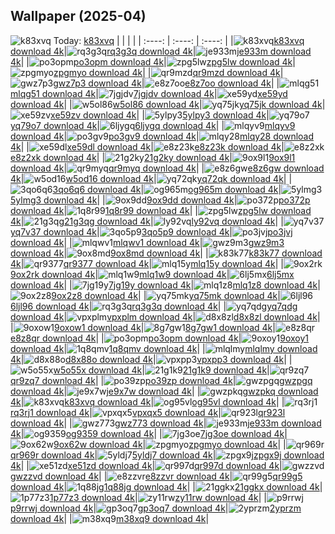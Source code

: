 ## Wallpaper (2025-04)
![k83xvq](https://w.wallhaven.cc/full/k8/wallhaven-k83xvq.png) Today: [k83xvq](https://th.wallhaven.cc/small/k8/k83xvq.jpg)
|      |      |      |
| :----: | :----: | :----: |
|![k83xvq](https://th.wallhaven.cc/small/k8/k83xvq.jpg)[k83xvq download 4k](https://wallhaven.cc/w/k83xvq)|![rq3g3q](https://th.wallhaven.cc/small/rq/rq3g3q.jpg)[rq3g3q download 4k](https://wallhaven.cc/w/rq3g3q)|![je933m](https://th.wallhaven.cc/small/je/je933m.jpg)[je933m download 4k](https://wallhaven.cc/w/je933m)|
|![po3opm](https://th.wallhaven.cc/small/po/po3opm.jpg)[po3opm download 4k](https://wallhaven.cc/w/po3opm)|![zpg5lw](https://th.wallhaven.cc/small/zp/zpg5lw.jpg)[zpg5lw download 4k](https://wallhaven.cc/w/zpg5lw)|![zpgmyo](https://th.wallhaven.cc/small/zp/zpgmyo.jpg)[zpgmyo download 4k](https://wallhaven.cc/w/zpgmyo)|
|![qr9mzd](https://th.wallhaven.cc/small/qr/qr9mzd.jpg)[qr9mzd download 4k](https://wallhaven.cc/w/qr9mzd)|![gwz7p3](https://th.wallhaven.cc/small/gw/gwz7p3.jpg)[gwz7p3 download 4k](https://wallhaven.cc/w/gwz7p3)|![e8z7oo](https://th.wallhaven.cc/small/e8/e8z7oo.jpg)[e8z7oo download 4k](https://wallhaven.cc/w/e8z7oo)|
|![mlqg51](https://th.wallhaven.cc/small/ml/mlqg51.jpg)[mlqg51 download 4k](https://wallhaven.cc/w/mlqg51)|![7jgjdv](https://th.wallhaven.cc/small/7j/7jgjdv.jpg)[7jgjdv download 4k](https://wallhaven.cc/w/7jgjdv)|![xe59yd](https://th.wallhaven.cc/small/xe/xe59yd.jpg)[xe59yd download 4k](https://wallhaven.cc/w/xe59yd)|
|![w5ol86](https://th.wallhaven.cc/small/w5/w5ol86.jpg)[w5ol86 download 4k](https://wallhaven.cc/w/w5ol86)|![yq75jk](https://th.wallhaven.cc/small/yq/yq75jk.jpg)[yq75jk download 4k](https://wallhaven.cc/w/yq75jk)|![xe59zv](https://th.wallhaven.cc/small/xe/xe59zv.jpg)[xe59zv download 4k](https://wallhaven.cc/w/xe59zv)|
|![5ylpy3](https://th.wallhaven.cc/small/5y/5ylpy3.jpg)[5ylpy3 download 4k](https://wallhaven.cc/w/5ylpy3)|![yq79o7](https://th.wallhaven.cc/small/yq/yq79o7.jpg)[yq79o7 download 4k](https://wallhaven.cc/w/yq79o7)|![6ljygq](https://th.wallhaven.cc/small/6l/6ljygq.jpg)[6ljygq download 4k](https://wallhaven.cc/w/6ljygq)|
|![mlqyv9](https://th.wallhaven.cc/small/ml/mlqyv9.jpg)[mlqyv9 download 4k](https://wallhaven.cc/w/mlqyv9)|![po3gv9](https://th.wallhaven.cc/small/po/po3gv9.jpg)[po3gv9 download 4k](https://wallhaven.cc/w/po3gv9)|![mlqy28](https://th.wallhaven.cc/small/ml/mlqy28.jpg)[mlqy28 download 4k](https://wallhaven.cc/w/mlqy28)|
|![xe59dl](https://th.wallhaven.cc/small/xe/xe59dl.jpg)[xe59dl download 4k](https://wallhaven.cc/w/xe59dl)|![e8z23k](https://th.wallhaven.cc/small/e8/e8z23k.jpg)[e8z23k download 4k](https://wallhaven.cc/w/e8z23k)|![e8z2xk](https://th.wallhaven.cc/small/e8/e8z2xk.jpg)[e8z2xk download 4k](https://wallhaven.cc/w/e8z2xk)|
|![21g2ky](https://th.wallhaven.cc/small/21/21g2ky.jpg)[21g2ky download 4k](https://wallhaven.cc/w/21g2ky)|![9ox9l1](https://th.wallhaven.cc/small/9o/9ox9l1.jpg)[9ox9l1 download 4k](https://wallhaven.cc/w/9ox9l1)|![qr9myq](https://th.wallhaven.cc/small/qr/qr9myq.jpg)[qr9myq download 4k](https://wallhaven.cc/w/qr9myq)|
|![e8z6gw](https://th.wallhaven.cc/small/e8/e8z6gw.jpg)[e8z6gw download 4k](https://wallhaven.cc/w/e8z6gw)|![w5od16](https://th.wallhaven.cc/small/w5/w5od16.jpg)[w5od16 download 4k](https://wallhaven.cc/w/w5od16)|![yq72qk](https://th.wallhaven.cc/small/yq/yq72qk.jpg)[yq72qk download 4k](https://wallhaven.cc/w/yq72qk)|
|![3qo6q6](https://th.wallhaven.cc/small/3q/3qo6q6.jpg)[3qo6q6 download 4k](https://wallhaven.cc/w/3qo6q6)|![og965m](https://th.wallhaven.cc/small/og/og965m.jpg)[og965m download 4k](https://wallhaven.cc/w/og965m)|![5ylmg3](https://th.wallhaven.cc/small/5y/5ylmg3.jpg)[5ylmg3 download 4k](https://wallhaven.cc/w/5ylmg3)|
|![9ox9dd](https://th.wallhaven.cc/small/9o/9ox9dd.jpg)[9ox9dd download 4k](https://wallhaven.cc/w/9ox9dd)|![po372p](https://th.wallhaven.cc/small/po/po372p.jpg)[po372p download 4k](https://wallhaven.cc/w/po372p)|![1q8r99](https://th.wallhaven.cc/small/1q/1q8r99.jpg)[1q8r99 download 4k](https://wallhaven.cc/w/1q8r99)|
|![zpg5lw](https://th.wallhaven.cc/small/zp/zpg5lw.jpg)[zpg5lw download 4k](https://wallhaven.cc/w/zpg5lw)|![21g3qg](https://th.wallhaven.cc/small/21/21g3qg.jpg)[21g3qg download 4k](https://wallhaven.cc/w/21g3qg)|![ly92vq](https://th.wallhaven.cc/small/ly/ly92vq.jpg)[ly92vq download 4k](https://wallhaven.cc/w/ly92vq)|
|![yq7v37](https://th.wallhaven.cc/small/yq/yq7v37.jpg)[yq7v37 download 4k](https://wallhaven.cc/w/yq7v37)|![3qo5p9](https://th.wallhaven.cc/small/3q/3qo5p9.jpg)[3qo5p9 download 4k](https://wallhaven.cc/w/3qo5p9)|![po3jvj](https://th.wallhaven.cc/small/po/po3jvj.jpg)[po3jvj download 4k](https://wallhaven.cc/w/po3jvj)|
|![mlqwv1](https://th.wallhaven.cc/small/ml/mlqwv1.jpg)[mlqwv1 download 4k](https://wallhaven.cc/w/mlqwv1)|![gwz9m3](https://th.wallhaven.cc/small/gw/gwz9m3.jpg)[gwz9m3 download 4k](https://wallhaven.cc/w/gwz9m3)|![9ox8md](https://th.wallhaven.cc/small/9o/9ox8md.jpg)[9ox8md download 4k](https://wallhaven.cc/w/9ox8md)|
|![k83k77](https://th.wallhaven.cc/small/k8/k83k77.jpg)[k83k77 download 4k](https://wallhaven.cc/w/k83k77)|![qr9377](https://th.wallhaven.cc/small/qr/qr9377.jpg)[qr9377 download 4k](https://wallhaven.cc/w/qr9377)|![mlq15y](https://th.wallhaven.cc/small/ml/mlq15y.jpg)[mlq15y download 4k](https://wallhaven.cc/w/mlq15y)|
|![9ox2rk](https://th.wallhaven.cc/small/9o/9ox2rk.jpg)[9ox2rk download 4k](https://wallhaven.cc/w/9ox2rk)|![mlq1w9](https://th.wallhaven.cc/small/ml/mlq1w9.jpg)[mlq1w9 download 4k](https://wallhaven.cc/w/mlq1w9)|![6lj5mx](https://th.wallhaven.cc/small/6l/6lj5mx.jpg)[6lj5mx download 4k](https://wallhaven.cc/w/6lj5mx)|
|![7jg19y](https://th.wallhaven.cc/small/7j/7jg19y.jpg)[7jg19y download 4k](https://wallhaven.cc/w/7jg19y)|![mlq1z8](https://th.wallhaven.cc/small/ml/mlq1z8.jpg)[mlq1z8 download 4k](https://wallhaven.cc/w/mlq1z8)|![9ox2z8](https://th.wallhaven.cc/small/9o/9ox2z8.jpg)[9ox2z8 download 4k](https://wallhaven.cc/w/9ox2z8)|
|![yq75mk](https://th.wallhaven.cc/small/yq/yq75mk.jpg)[yq75mk download 4k](https://wallhaven.cc/w/yq75mk)|![6ljl96](https://th.wallhaven.cc/small/6l/6ljl96.jpg)[6ljl96 download 4k](https://wallhaven.cc/w/6ljl96)|![rq3g3q](https://th.wallhaven.cc/small/rq/rq3g3q.jpg)[rq3g3q download 4k](https://wallhaven.cc/w/rq3g3q)|
|![yq7qdg](https://th.wallhaven.cc/small/yq/yq7qdg.jpg)[yq7qdg download 4k](https://wallhaven.cc/w/yq7qdg)|![vpxplm](https://th.wallhaven.cc/small/vp/vpxplm.jpg)[vpxplm download 4k](https://wallhaven.cc/w/vpxplm)|![d8x8zl](https://th.wallhaven.cc/small/d8/d8x8zl.jpg)[d8x8zl download 4k](https://wallhaven.cc/w/d8x8zl)|
|![9oxow1](https://th.wallhaven.cc/small/9o/9oxow1.jpg)[9oxow1 download 4k](https://wallhaven.cc/w/9oxow1)|![8g7gw1](https://th.wallhaven.cc/small/8g/8g7gw1.jpg)[8g7gw1 download 4k](https://wallhaven.cc/w/8g7gw1)|![e8z8qr](https://th.wallhaven.cc/small/e8/e8z8qr.jpg)[e8z8qr download 4k](https://wallhaven.cc/w/e8z8qr)|
|![po3opm](https://th.wallhaven.cc/small/po/po3opm.jpg)[po3opm download 4k](https://wallhaven.cc/w/po3opm)|![9oxoy1](https://th.wallhaven.cc/small/9o/9oxoy1.jpg)[9oxoy1 download 4k](https://wallhaven.cc/w/9oxoy1)|![1q8qmv](https://th.wallhaven.cc/small/1q/1q8qmv.jpg)[1q8qmv download 4k](https://wallhaven.cc/w/1q8qmv)|
|![mlqlmy](https://th.wallhaven.cc/small/ml/mlqlmy.jpg)[mlqlmy download 4k](https://wallhaven.cc/w/mlqlmy)|![d8x88o](https://th.wallhaven.cc/small/d8/d8x88o.jpg)[d8x88o download 4k](https://wallhaven.cc/w/d8x88o)|![vpxpp3](https://th.wallhaven.cc/small/vp/vpxpp3.jpg)[vpxpp3 download 4k](https://wallhaven.cc/w/vpxpp3)|
|![w5o55x](https://th.wallhaven.cc/small/w5/w5o55x.jpg)[w5o55x download 4k](https://wallhaven.cc/w/w5o55x)|![21g1k9](https://th.wallhaven.cc/small/21/21g1k9.jpg)[21g1k9 download 4k](https://wallhaven.cc/w/21g1k9)|![qr9zq7](https://th.wallhaven.cc/small/qr/qr9zq7.jpg)[qr9zq7 download 4k](https://wallhaven.cc/w/qr9zq7)|
|![po39zp](https://th.wallhaven.cc/small/po/po39zp.jpg)[po39zp download 4k](https://wallhaven.cc/w/po39zp)|![gwzpgq](https://th.wallhaven.cc/small/gw/gwzpgq.jpg)[gwzpgq download 4k](https://wallhaven.cc/w/gwzpgq)|![je9x7w](https://th.wallhaven.cc/small/je/je9x7w.jpg)[je9x7w download 4k](https://wallhaven.cc/w/je9x7w)|
|![gwzpkq](https://th.wallhaven.cc/small/gw/gwzpkq.jpg)[gwzpkq download 4k](https://wallhaven.cc/w/gwzpkq)|![k83xvq](https://th.wallhaven.cc/small/k8/k83xvq.jpg)[k83xvq download 4k](https://wallhaven.cc/w/k83xvq)|![og95vl](https://th.wallhaven.cc/small/og/og95vl.jpg)[og95vl download 4k](https://wallhaven.cc/w/og95vl)|
|![rq3rj1](https://th.wallhaven.cc/small/rq/rq3rj1.jpg)[rq3rj1 download 4k](https://wallhaven.cc/w/rq3rj1)|![vpxqx5](https://th.wallhaven.cc/small/vp/vpxqx5.jpg)[vpxqx5 download 4k](https://wallhaven.cc/w/vpxqx5)|![qr923l](https://th.wallhaven.cc/small/qr/qr923l.jpg)[qr923l download 4k](https://wallhaven.cc/w/qr923l)|
|![gwz773](https://th.wallhaven.cc/small/gw/gwz773.jpg)[gwz773 download 4k](https://wallhaven.cc/w/gwz773)|![je933m](https://th.wallhaven.cc/small/je/je933m.jpg)[je933m download 4k](https://wallhaven.cc/w/je933m)|![og9359](https://th.wallhaven.cc/small/og/og9359.jpg)[og9359 download 4k](https://wallhaven.cc/w/og9359)|
|![7jg3oe](https://th.wallhaven.cc/small/7j/7jg3oe.jpg)[7jg3oe download 4k](https://wallhaven.cc/w/7jg3oe)|![9ox62w](https://th.wallhaven.cc/small/9o/9ox62w.jpg)[9ox62w download 4k](https://wallhaven.cc/w/9ox62w)|![zpgmyo](https://th.wallhaven.cc/small/zp/zpgmyo.jpg)[zpgmyo download 4k](https://wallhaven.cc/w/zpgmyo)|
|![qr969r](https://th.wallhaven.cc/small/qr/qr969r.jpg)[qr969r download 4k](https://wallhaven.cc/w/qr969r)|![5yldj7](https://th.wallhaven.cc/small/5y/5yldj7.jpg)[5yldj7 download 4k](https://wallhaven.cc/w/5yldj7)|![zpgx9j](https://th.wallhaven.cc/small/zp/zpgx9j.jpg)[zpgx9j download 4k](https://wallhaven.cc/w/zpgx9j)|
|![xe51zd](https://th.wallhaven.cc/small/xe/xe51zd.jpg)[xe51zd download 4k](https://wallhaven.cc/w/xe51zd)|![qr997d](https://th.wallhaven.cc/small/qr/qr997d.jpg)[qr997d download 4k](https://wallhaven.cc/w/qr997d)|![gwzzvd](https://th.wallhaven.cc/small/gw/gwzzvd.jpg)[gwzzvd download 4k](https://wallhaven.cc/w/gwzzvd)|
|![e8zzvr](https://th.wallhaven.cc/small/e8/e8zzvr.jpg)[e8zzvr download 4k](https://wallhaven.cc/w/e8zzvr)|![qr99g5](https://th.wallhaven.cc/small/qr/qr99g5.jpg)[qr99g5 download 4k](https://wallhaven.cc/w/qr99g5)|![1q88jg](https://th.wallhaven.cc/small/1q/1q88jg.jpg)[1q88jg download 4k](https://wallhaven.cc/w/1q88jg)|
|![21ggkx](https://th.wallhaven.cc/small/21/21ggkx.jpg)[21ggkx download 4k](https://wallhaven.cc/w/21ggkx)|![1p77z3](https://th.wallhaven.cc/small/1p/1p77z3.jpg)[1p77z3 download 4k](https://wallhaven.cc/w/1p77z3)|![zy11rw](https://th.wallhaven.cc/small/zy/zy11rw.jpg)[zy11rw download 4k](https://wallhaven.cc/w/zy11rw)|
|![p9rrwj](https://th.wallhaven.cc/small/p9/p9rrwj.jpg)[p9rrwj download 4k](https://wallhaven.cc/w/p9rrwj)|![gp3oq7](https://th.wallhaven.cc/small/gp/gp3oq7.jpg)[gp3oq7 download 4k](https://wallhaven.cc/w/gp3oq7)|![2yprzm](https://th.wallhaven.cc/small/2y/2yprzm.jpg)[2yprzm download 4k](https://wallhaven.cc/w/2yprzm)|
|![m38xq9](https://th.wallhaven.cc/small/m3/m38xq9.jpg)[m38xq9 download 4k](https://wallhaven.cc/w/m38xq9)|